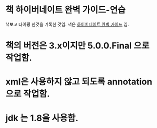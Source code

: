 # 책 하이버네이트 완벽 가이드-연습 
책보고 타이핑 한것을 기록한 것임.
책은 [하이버네이트 완벽 가이드](http://www.yes24.com/24/goods/3892382?scode=029) 임.

# 책의 버전은 3.x이지만 5.0.0.Final 으로 작업함.
# xml은 사용하지 않고 되도록 annotation 으로 작업함.
# jdk 는 1.8을 사용함.
